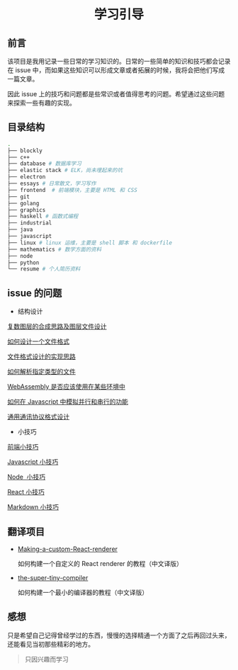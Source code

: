 <h1 align="center">学习引导</h1>

## 前言

该项目是我用记录一些日常的学习知识的。日常的一些简单的知识和技巧都会记录在 issue 中，而如果这些知识可以形成文章或者拓展的时候，我将会把他们写成一篇文章。

因此 issue 上的技巧和问题都是些常识或者值得思考的问题。希望通过这些问题来探索一些有趣的实现。

## 目录结构

```sh
.
├── blockly
├── c++
├── database # 数据库学习
├── elastic stack # ELK，尚未埋起来的坑
├── electron
├── essays # 日常散文，学习写作
├── frontend  # 前端模块，主要是 HTML 和 CSS
├── git
├── golang
├── graphics
├── haskell # 函数式编程
├── industrial
├── java
├── javascript
├── linux # linux 运维，主要是 shell 脚本 和 dockerfile
├── mathematics # 数学方面的资料
├── node
├── python
└── resume # 个人简历资料
```

## issue 的问题

- 结构设计

[复数图层的合成思路及图层文件设计](https://github.com/LinkXSystem/learn-guide/issues/40)

[如何设计一个文件格式](https://github.com/LinkXSystem/learn-guide/issues/39)

[文件格式设计的实现思路](https://github.com/LinkXSystem/learn-guide/issues/32)

[如何解析指定类型的文件](https://github.com/LinkXSystem/learn-guide/issues/31)

[WebAssembly 是否应该使用在某些环境中](https://github.com/LinkXSystem/learn-guide/issues/29)

[如何在 Javascript 中模拟并行和串行的功能](https://github.com/LinkXSystem/learn-guide/issues/24)

[通用通讯协议格式设计](https://github.com/LinkXSystem/learn-guide/issues/15)

- 小技巧

[前端小技巧](https://github.com/LinkXSystem/learn-guide/issues/3)

[Javascript 小技巧](https://github.com/LinkXSystem/learn-guide/issues/44)

[Node &nbsp;小技巧](https://github.com/LinkXSystem/learn-guide/issues/42)

[React 小技巧](https://github.com/LinkXSystem/learn-guide/issues/4)

[Markdown 小技巧](https://github.com/LinkXSystem/learn-guide/issues/43)


## 翻译项目

- [Making-a-custom-React-renderer](https://github.com/iTranslation/Making-a-custom-React-renderer)

  如何构建一个自定义的 React renderer 的教程（中文译版）

- [the-super-tiny-compiler](https://github.com/iTranslation/the-super-tiny-compiler)

  如何构建一个最小的编译器的教程（中文译版）

## 感想

只是希望自己记得曾经学过的东西，慢慢的选择精通一个方面了之后再回过头来，还能看见当初那些精彩的地方。

> 只因兴趣而学习
